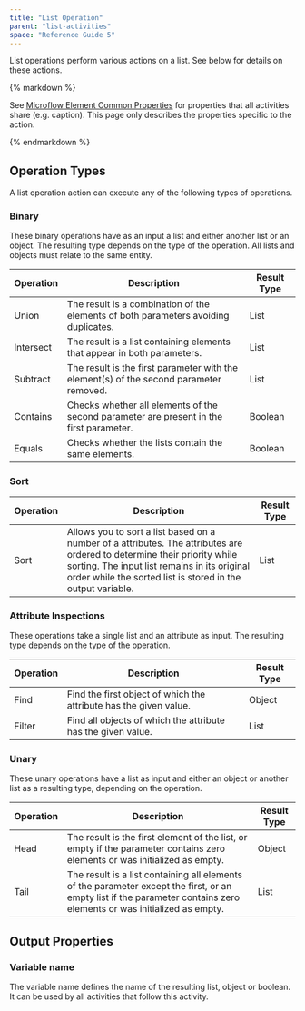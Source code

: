 ```yaml
---
title: "List Operation"
parent: "list-activities"
space: "Reference Guide 5"
---
```



List operations perform various actions on a list. See below for details on these actions.

<div class="alert alert-info">{% markdown %}

See [Microflow Element Common Properties](microflow-element-common-properties) for properties that all activities share (e.g. caption). This page only describes the properties specific to the action.

{% endmarkdown %}</div>

## Operation Types

A list operation action can execute any of the following types of operations.

### Binary

These binary operations have as an input a list and either another list or an object. The resulting type depends on the type of the operation. All lists and objects must relate to the same entity.

<table><thead><tr><th class="confluenceTh">Operation</th><th class="confluenceTh">Description</th><th class="confluenceTh">Result Type</th></tr></thead><tbody><tr><td class="confluenceTd">Union</td><td class="confluenceTd">The result is a combination of the elements of both parameters avoiding duplicates.</td><td class="confluenceTd">List</td></tr><tr><td class="confluenceTd">Intersect</td><td class="confluenceTd">The result is a list containing elements that appear in both parameters.</td><td class="confluenceTd">List</td></tr><tr><td class="confluenceTd">Subtract</td><td class="confluenceTd">The result is the first parameter with the element(s) of the second parameter removed.</td><td class="confluenceTd">List</td></tr><tr><td class="confluenceTd">Contains</td><td class="confluenceTd">Checks whether all elements of the second parameter are present in the first parameter.</td><td class="confluenceTd">Boolean</td></tr><tr><td class="confluenceTd">Equals</td><td class="confluenceTd">Checks whether the lists contain the same elements.</td><td class="confluenceTd">Boolean</td></tr></tbody></table>

### Sort

<table><thead><tr><th class="confluenceTh">Operation</th><th class="confluenceTh">Description</th><th class="confluenceTh">Result Type</th></tr></thead><tbody><tr><td class="confluenceTd">Sort</td><td class="confluenceTd">Allows you to sort a list based on a number of a attributes. The attributes are ordered to determine their priority while sorting. The input list remains in its original order while the sorted list is stored in the output variable.</td><td class="confluenceTd">List</td></tr></tbody></table>

### Attribute Inspections

These operations take a single list and an attribute as input. The resulting type depends on the type of the operation.

<table><thead><tr><th class="confluenceTh">Operation</th><th class="confluenceTh">Description</th><th class="confluenceTh">Result Type</th></tr></thead><tbody><tr><td class="confluenceTd">Find</td><td class="confluenceTd">Find the first object of which the attribute has the given value.</td><td class="confluenceTd">Object</td></tr><tr><td class="confluenceTd">Filter</td><td class="confluenceTd">Find all objects of which the attribute has the given value.</td><td class="confluenceTd">List</td></tr></tbody></table>

### Unary

These unary operations have a list as input and either an object or another list as a resulting type, depending on the operation.

<table><thead><tr><th class="confluenceTh">Operation</th><th class="confluenceTh">Description</th><th class="confluenceTh">Result Type</th></tr></thead><tbody><tr><td class="confluenceTd">Head</td><td class="confluenceTd">The result is the first element of the list, or empty if the parameter contains zero elements or was initialized as empty.</td><td class="confluenceTd">Object</td></tr><tr><td class="confluenceTd">Tail</td><td class="confluenceTd">The result is a list containing all elements of the parameter except the first, or an empty list if the parameter contains zero elements or was initialized as empty.</td><td class="confluenceTd">List</td></tr></tbody></table>

## Output Properties

### Variable name

The variable name defines the name of the resulting list, object or boolean. It can be used by all activities that follow this activity.
